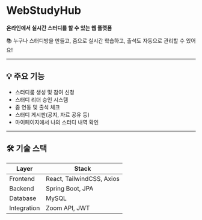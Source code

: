 # WebStudyHub

**온라인에서 실시간 스터디를 할 수 있는 웹 플랫폼**

📚 누구나 스터디방을 만들고, 줌으로 실시간 학습하고, 출석도 자동으로 관리할 수 있어요!

---

## 💡 주요 기능

- 스터디룸 생성 및 참여 신청
- 스터디 리더 승인 시스템
- 줌 연동 및 출석 체크
- 스터디 게시판(공지, 자료 공유 등)
- 마이페이지에서 나의 스터디 내역 확인

---

## 🛠 기술 스택

| Layer       | Stack                     |
| ----------- | ------------------------- |
| Frontend    | React, TailwindCSS, Axios |
| Backend     | Spring Boot, JPA          |
| Database    | MySQL                     |
| Integration | Zoom API, JWT             |
